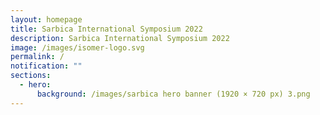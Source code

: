 ```yaml
---
layout: homepage
title: Sarbica International Symposium 2022
description: Sarbica International Symposium 2022
image: /images/isomer-logo.svg
permalink: /
notification: ""
sections:
  - hero:
      background: /images/sarbica hero banner (1920 × 720 px) 3.png
---
```




